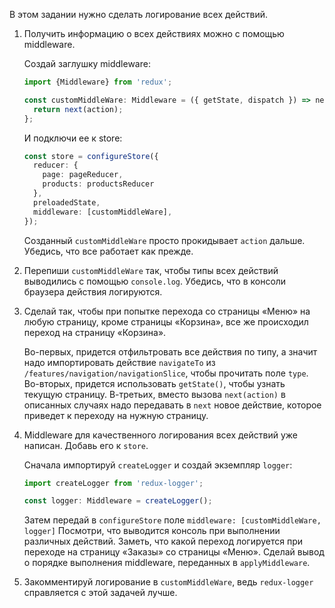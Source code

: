 В этом задании нужно сделать логирование всех действий.

1. Получить информацию о всех действиях можно с помощью middleware.

    Создай заглушку middleware:
    ```typescript
    import {Middleware} from 'redux';

    const customMiddleWare: Middleware = ({ getState, dispatch }) => next => action => {
      return next(action);
    };
    ```
    И подключи ее к store:
    ```typescript
    const store = configureStore({
      reducer: {
        page: pageReducer,
        products: productsReducer
      },
      preloadedState,
      middleware: [customMiddleWare],
    });
    ```
    Созданный `customMiddleWare` просто прокидывает `action` дальше. Убедись, что все работает как прежде.

2. Перепиши `customMiddleWare` так, чтобы типы всех действий выводились с помощью `console.log`.
Убедись, что в консоли браузера действия логируются.

3. Сделай так, чтобы при попытке перехода со страницы «Меню» на любую страницу, кроме страницы «Корзина»,
все же происходил переход на страницу «Корзина».

    Во-первых, придется отфильтровать все действия по типу, а значит надо импортировать действие `navigateTo`
        из `/features/navigation/navigationSlice`, чтобы прочитать поле `type`.
    Во-вторых, придется использовать `getState()`, чтобы узнать текущую страницу.
    В-третьих, вместо вызова `next(action)` в описанных случаях надо передавать в `next` новое действие,
        которое приведет к переходу на нужную страницу.

4. Middleware для качественного логирования всех действий уже написан. Добавь его к `store`.

    Сначала импортируй `createLogger` и создай экземпляр `logger`:
    ```typescript
    import createLogger from 'redux-logger';

    const logger: Middleware = createLogger();
    ```
    Затем передай в `configureStore` поле `middleware: [customMiddleWare, logger]`
    Посмотри, что выводится консоль при выполнении различных действий.
    Заметь, что какой переход логируется при переходе на страницу «Заказы» со страницы «Меню».
    Сделай вывод о порядке выполнения middleware, переданных в `applyMiddleware`.

5. Закомментируй логирование в `customMiddleWare`, ведь `redux-logger` справляется с этой задачей лучше.
